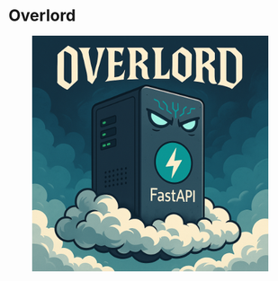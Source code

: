 # Overlord


<div align="center">
    <a href="emilrueh.github.io" target="_blank" rel="noopener noreferrer">
        <img src="overlord.png" alt="" width="420">
    </a>
</div>
